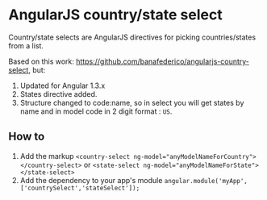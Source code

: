 AngularJS country/state select
======================

Country/state selects are AngularJS directives for picking countries/states from a list.

Based on this work: https://github.com/banafederico/angularjs-country-select, but:

1. Updated for Angular 1.3.x
2. States directive added.
3. Structure changed to code:name, so in select you will get states by name and in model code in 2 digit format : ```US```.

How to
----------------------

1. Add the markup ```<country-select ng-model="anyModelNameForCountry"></country-select>```
or ```<state-select ng-model="anyModelNameForState"></state-select>```
2. Add the dependency to your app's module ```angular.module('myApp', ['countrySelect','stateSelect']);```